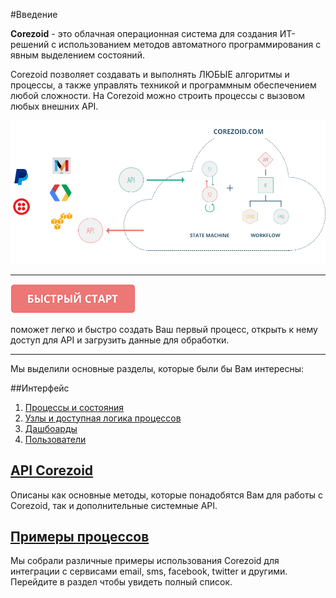 #Введение

**Corezoid** - это облачная операционная система для создания ИТ-решений с использованием методов автоматного программирования с явным выделением состояний.

Corezoid позволяет создавать и выполнять ЛЮБЫЕ алгоритмы и процессы, а также управлять техникой и программным обеспечением любой сложности.
На Corezoid можно строить процессы с вызовом любых внешних API.

![API](api/img/API.png)

---
[![btn](api/img/btn.png)](quick-start.md)

поможет легко и быстро создать Ваш первый процесс, открыть к нему доступ для API и загрузить данные для обработки.

---

Мы выделили основные разделы, которые были бы Вам интересны:

##Интерфейс
1. [Процессы и состояния](interface/process_and_state/processes.md)
1. [Узлы и доступная логика процессов](interface/nodes/README.md)
1. [Дашбоарды](interface/dashboard.md)
1. [Пользователи](interface/users_groups.md)


## [API Corezoid](api/README.md)
Описаны как основные методы, которые понадобятся Вам для работы с Corezoid, так и дополнительные системные API.

## [Примеры процессов](plugins/README.md)
Мы собрали различные примеры использования Corezoid для интеграции с сервисами email, sms, facebook, twitter и другими. Перейдите в раздел чтобы увидеть полный список.


